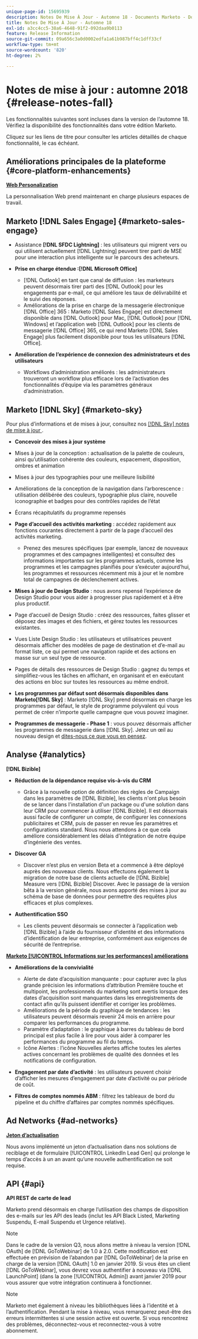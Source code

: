 ```yaml
---
unique-page-id: 15695939
description: Notes De Mise À Jour - Automne 18 - Documents Marketo - Documentation Du Produit
title: Notes De Mise À Jour - Automne 18
exl-id: a3cc4cc5-38a6-4648-91f2-092daa9b0113
feature: Release Information
source-git-commit: 09a656c3a0d0002edfa1a61b987bff4c1dff33cf
workflow-type: tm+mt
source-wordcount: '820'
ht-degree: 2%

---
```


# Notes de mise à jour : automne 2018 {#release-notes-fall}

Les fonctionnalités suivantes sont incluses dans la version de l’automne 18. Vérifiez la disponibilité des fonctionnalités dans votre édition Marketo.

Cliquez sur les liens de titre pour consulter les articles détaillés de chaque fonctionnalité, le cas échéant.

## Améliorations principales de la plateforme {#core-platform-enhancements}

**[Web Personalization](/help/marketo/product-docs/web-personalization/getting-started/workspaces-in-web-personalization.md)**

La personnalisation Web prend maintenant en charge plusieurs espaces de travail.

## Marketo [!DNL Sales Engage] {#marketo-sales-engage}

* Assistance **[!DNL SFDC Lightning]** : les utilisateurs qui migrent vers ou qui utilisent actuellement [!DNL Lightning] peuvent tirer parti de MSE pour une interaction plus intelligente sur le parcours des acheteurs.

* **Prise en charge étendue :[!DNL Microsoft Office]**

   * [!DNL Outlook] en tant que canal de diffusion : les marketeurs peuvent désormais tirer parti des [!DNL Outlook] pour les engagements par e-mail, ce qui améliore les taux de délivrabilité et le suivi des réponses.
   * Améliorations de la prise en charge de la messagerie électronique [!DNL Office] 365 : Marketo [!DNL Sales Engage] est directement disponible dans [!DNL Outlook] pour Mac, [!DNL Outlook] pour [!DNL Windows] et l’application web [!DNL Outlook] pour les clients de messagerie [!DNL Office] 365, ce qui rend Marketo [!DNL Sales Engage] plus facilement disponible pour tous les utilisateurs [!DNL Office].

* **Amélioration de l’expérience de connexion des administrateurs et des utilisateurs**

   * Workflows d’administration améliorés : les administrateurs trouveront un workflow plus efficace lors de l’activation des fonctionnalités d’équipe via les paramètres généraux d’administration.

## Marketo [!DNL Sky] {#marketo-sky}

Pour plus d’informations et de mises à jour, consultez nos [[!DNL Sky]  notes de mise à jour ](https://help.marketo.com).

* **Concevoir des mises à jour système**

* Mises à jour de la conception : actualisation de la palette de couleurs, ainsi qu’utilisation cohérente des couleurs, espacement, disposition, ombres et animation
* Mises à jour des typographies pour une meilleure lisibilité
* Améliorations de la conception de la navigation dans l’arborescence : utilisation délibérée des couleurs, typographie plus claire, nouvelle iconographie et badges pour des contrôles rapides de l’état
* Écrans récapitulatifs du programme repensés

* **Page d’accueil des activités marketing** : accédez rapidement aux fonctions courantes directement à partir de la page d’accueil des activités marketing.

   * Prenez des mesures spécifiques (par exemple, lancez de nouveaux programmes et des campagnes intelligentes) et consultez des informations importantes sur les programmes actuels, comme les programmes et les campagnes planifiés pour s’exécuter aujourd’hui, les programmes et ressources récemment mis à jour et le nombre total de campagnes de déclenchement actives.

* **Mises à jour de Design Studio** : nous avons repensé l’expérience de Design Studio pour vous aider à progresser plus rapidement et à être plus productif.
* Page d’accueil de Design Studio : créez des ressources, faites glisser et déposez des images et des fichiers, et gérez toutes les ressources existantes.
* Vues Liste Design Studio : les utilisateurs et utilisatrices peuvent désormais afficher des modèles de page de destination et d’e-mail au format liste, ce qui permet une navigation rapide et des actions en masse sur un seul type de ressource.
* Pages de détails des ressources de Design Studio : gagnez du temps et simplifiez-vous les tâches en affichant, en organisant et en exécutant des actions en bloc sur toutes les ressources au même endroit.
* **Les programmes par défaut sont désormais disponibles dans Marketo[!DNL Sky]** : Marketo [!DNL Sky] prend désormais en charge les programmes par défaut, le style de programme polyvalent qui vous permet de créer n’importe quelle campagne que vous pouvez imaginer.
* **Programmes de messagerie - Phase 1** : vous pouvez désormais afficher les programmes de messagerie dans [!DNL Sky]. Jetez un œil au nouveau design et [dites-nous ce que vous en pensez](https://go.marketo.com/NextGenUX---USA---Apr-2018-fcp_Landing-Page-Feedback.html).

## Analyse {#analytics}

**[!DNL Bizible]**

* **Réduction de la dépendance requise vis-à-vis du CRM**

   * Grâce à la nouvelle option de définition des règles de Campaign dans les paramètres de [!DNL Bizible], les clients n&#39;ont plus besoin de se lancer dans l&#39;installation d&#39;un package ou d&#39;une solution dans leur CRM pour commencer à utiliser [!DNL Bizible]. Il est désormais aussi facile de configurer un compte, de configurer les connexions publicitaires et CRM, puis de passer en revue les paramètres et configurations standard. Nous nous attendons à ce que cela améliore considérablement les délais d’intégration de notre équipe d’ingénierie des ventes.

* **Discover GA**

   * Discover n’est plus en version Beta et a commencé à être déployé auprès des nouveaux clients. Nous effectuons également la migration de notre base de clients actuelle de [!DNL Bizible] Measure vers [!DNL Bizible] Discover. Avec le passage de la version bêta à la version générale, nous avons apporté des mises à jour au schéma de base de données pour permettre des requêtes plus efficaces et plus complexes.

* **Authentification SSO**

   * Les clients peuvent désormais se connecter à l’application web [!DNL Bizible] à l’aide du fournisseur d’identité et des informations d’identification de leur entreprise, conformément aux exigences de sécurité de l’entreprise.

**[Marketo [!UICONTROL Informations sur les performances] améliorations](/help/marketo/product-docs/reporting/performance-insights/performance-insights-overview.md)**

* **Améliorations de la convivialité**

   * Alerte de date d’acquisition manquante : pour capturer avec la plus grande précision les informations d’attribution Première touche et multipoint, les professionnels du marketing sont avertis lorsque des dates d’acquisition sont manquantes dans les enregistrements de contact afin qu’ils puissent identifier et corriger les problèmes.
   * Améliorations de la période du graphique de tendances : les utilisateurs peuvent désormais revenir 24 mois en arrière pour comparer les performances du programme.
   * Paramètre d’adaptation : le graphique à barres du tableau de bord principal est plus facile à lire pour vous aider à comparer les performances du programme au fil du temps.
   * Icône Alertes : l’icône Nouvelles alertes affiche toutes les alertes actives concernant les problèmes de qualité des données et les notifications de configuration.

* **Engagement par date d’activité** : les utilisateurs peuvent choisir d’afficher les mesures d’engagement par date d’activité ou par période de coût.
* **Filtres de comptes nommés ABM** : filtrez les tableaux de bord du pipeline et du chiffre d’affaires par comptes nommés spécifiques.

## Ad Networks {#ad-networks}

**[Jeton d’actualisation](/help/marketo/product-docs/demand-generation/social/social-functions/set-up-linkedin-lead-gen-forms.md)**

Nous avons implémenté un jeton d’actualisation dans nos solutions de reciblage et de formulaire [!UICONTROL LinkedIn Lead Gen] qui prolonge le temps d’accès à un an avant qu’une nouvelle authentification ne soit requise.

## API {#api}

**API REST de carte de lead**

Marketo prend désormais en charge l’utilisation des champs de disposition des e-mails sur les API des leads (inclut les API Black Listed, Marketing Suspendu, E-mail Suspendu et Urgence relative).

>[!NOTE]
>
>Dans le cadre de la version Q3, nous allons mettre à niveau la version [!DNL OAuth] de [!DNL GoToWebinar] de 1.0 à 2.0. Cette modification est effectuée en prévision de l’abandon par [!DNL GoToWebinar] de la prise en charge de la version [!DNL OAuth] 1.0 en janvier 2019. Si vous êtes un client [!DNL GoToWebinar], vous devrez vous authentifier à nouveau via [!DNL LaunchPoint] (dans la zone [!UICONTROL Admin]) avant janvier 2019 pour vous assurer que votre intégration continuera à fonctionner.

>[!NOTE]
>
>Marketo met également à niveau les bibliothèques liées à l’identité et à l’authentification. Pendant la mise à niveau, vous remarquerez peut-être des erreurs intermittentes si une session active est ouverte. Si vous rencontrez des problèmes, déconnectez-vous et reconnectez-vous à votre abonnement.
